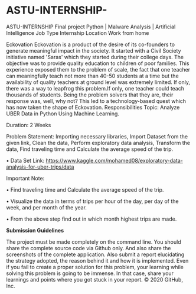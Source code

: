 # ASTU-INTERNSHIP-
ASTU-INTERNSHIP Final project 
Python | Malware Analysis | Artificial Intelligence
Job Type
Internship
Location
Work from home

Eckovation
Eckovation is a product of the desire of its co-founders to generate meaningful impact in the society. It started with a Civil Society initiative named 'Saras' which they started during their college days. The objective was to provide quality education to children of poor families.
This experience exposed them to the problem of scale, the fact that one teacher can meaningfully teach not more than 40-50 students at a time but the availability of quality teachers at ground level was extremely limited. If only, there was a way to leapfrog this problem.If only, one teacher could teach thousands of students. Being the problem solvers that they are, their response was, well, why not? This led to a technology-based quest which has now taken the shape of Eckovation.
Responsibilities
Topic: Analyze UBER Data in Python Using Machine Learning.

Duration: 2 Weeks



Problem Statement: Importing necessary libraries, Import Dataset from the given link, Clean the data, Perform exploratory data analysis, Transform the data, Find traveling time and Calculate the average speed of the trip.



• Data Set Link: https://www.kaggle.com/mohamed08/exploratory-data-analysis-for-uber-trips/data



Important Note:

• Find traveling time and Calculate the average speed of the trip.

• Visualize the data in terms of trips per hour of the day, per day of the week, and per month of the year.

• From the above step find out in which month highest trips are made.



**Submission Guidelines**

The project must be made completely on the command line. You should share the complete source code via Github only. And also share the screenshots of the complete application. Also submit a report elucidating the strategy adopted, the reason behind it and how it is implemented. Even if you fail to create a proper solution for this problem, your learning while solving this problem is going to be immense. In that case, share your learnings and points where you got stuck in your report.
© 2020 GitHub, Inc.
